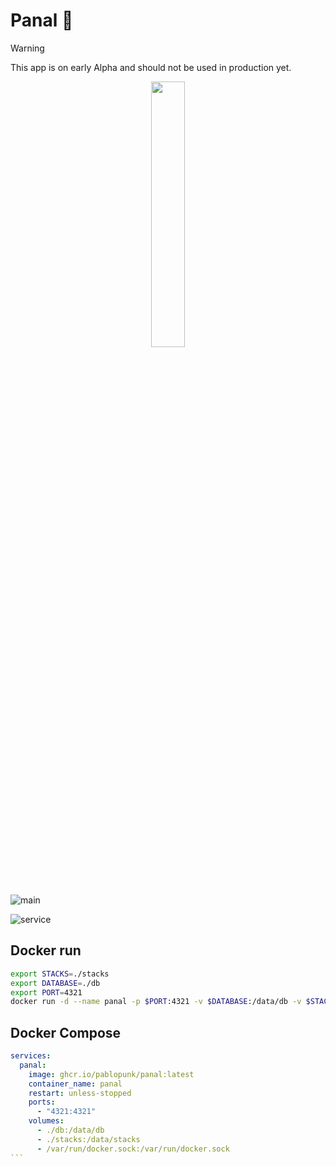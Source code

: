 
# Panal 🍯

> [!WARNING]  
> This app is on early Alpha and should not be used in production yet.

<p align="center">
<img src="https://github.com/user-attachments/assets/51dc7c03-43a4-4c7c-9257-e7d216ac9b8f" width="33%" />
</p> 

![main](https://github.com/user-attachments/assets/aad3a7f2-805e-476d-bb68-e5125131840e)

![service](https://github.com/user-attachments/assets/1bd3a7dd-25eb-4f3c-be6d-4893c93aa545)


## Docker run

```bash
export STACKS=./stacks
export DATABASE=./db
export PORT=4321
docker run -d --name panal -p $PORT:4321 -v $DATABASE:/data/db -v $STACKS:/data/stacks -v /var/run/docker.sock:/var/run/docker.sock ghcr.io/pablopunk/panal:latest
```

## Docker Compose

````yaml
services:
  panal:
    image: ghcr.io/pablopunk/panal:latest
    container_name: panal
    restart: unless-stopped
    ports:
      - "4321:4321"
    volumes:
      - ./db:/data/db
      - ./stacks:/data/stacks
      - /var/run/docker.sock:/var/run/docker.sock
```
